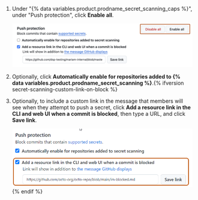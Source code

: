 1. Under "{% data variables.product.prodname_secret_scanning_caps %}", under "Push protection", click **Enable all**.

   ![Screenshot of the "Push protection" section of the "Code security and analysis" page. Two buttons, labeled "Enable all" and "Disable all", are highlighted with a dark orange outline.](/assets/images/enterprise/security/secret-scanning-enable-push-protection-enterprise.png)

1. Optionally, click **Automatically enable for repositories added to {% data variables.product.prodname_secret_scanning %}**.{% ifversion secret-scanning-custom-link-on-block %}
1. Optionally, to include a custom link in the message that members will see when they attempt to push a secret, click **Add a resource link in the CLI and web UI when a commit is blocked**, then type a URL, and click **Save link**.

   ![Screenshot of the "Push protection" section of the "Code security and analysis" page. The "Add a resource link in the CLI and web UI when a commit is blocked" checkbox and the custom link text field are highlighted with a dark orange outline.](/assets/images/help/organizations/secret-scanning-custom-link.png){% endif %}
